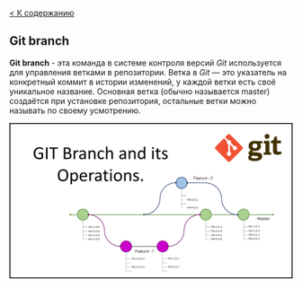 [< К содержанию](./readme.md)

## Git branch

**Git branch** - эта команда в системе контроля версий *Git* используется для управления ветками в репозитории. Ветка в *Git* — это указатель на конкретный коммит в истории изменений, у каждой ветки есть своё уникальное название. Основная ветка (обычно называется master) создаётся при установке репозитория, остальные ветки можно называть по своему усмотрению. 


![git branch](./assets/2d6cb1a701a4f916beae93c09f83bffc.png)
